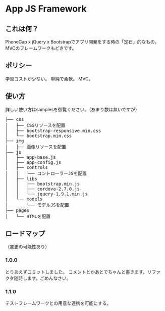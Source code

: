# App JS Framework

## これは何？
PhoneGap x jQuery x Bootstrapでアプリ開発をする時の「定石」的なもの。
MVCのフレームワークもどきです。

## ポリシー
学習コストが少ない。
単純で柔軟。
MVC。

## 使い方
詳しい使い方はsamplesを御覧ください。（あまり数は無いですが）

<pre>
├── css
│   ├── CSSリソースを配置
│   ├── bootstrap-responsive.min.css
│   └── bootstrap.min.css
├── img
│   ├── 画像リソースを配置
├── js
│   ├── app-base.js
│   ├── app-config.js
│   ├── controls
│   │   └── コントローラーJSを配置
│   ├── libs
│   │   ├── bootstrap.min.js
│   │   ├── cordova-2.7.0.js
│   │   └── jquery-1.9.1.min.js
│   └── models
│       └── モデルJSを配置
├── pages
│   └── HTMLを配置
</pre>


## ロードマップ
（変更の可能性あり）

### 1.0.0
とりあえずコミットしました。
コメントとかあとでちゃんと書きます。リファクタ随時します。ごめんなさい。

### 1.1.0
テストフレームワークとの用意な連携を可能にする。
